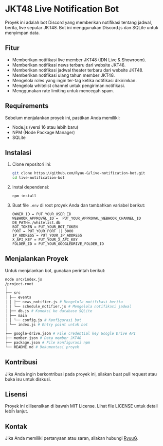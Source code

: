# JKT48 Live Notification Bot

Proyek ini adalah bot Discord yang memberikan notifikasi tentang jadwal, berita, live seputar JKT48. Bot ini menggunakan Discord.js dan SQLite untuk menyimpan data.

## Fitur

- Memberikan notifikasi live member JKT48 (IDN Live & Showroom).
- Memberikan notifikasi news terbaru dari website JKT48.
- Memberikan notifikasi jadwal theater terbaru dari website JKT48.
- Memberikan notifikasi ulang tahun member JKT48.
- Mengelola roles yang ingin ter-tag ketika notifikasi dikirimkan.
- Mengelola whitelist channel untuk pengiriman notifikasi.
- Menggunakan rate limiting untuk mencegah spam.

## Requirements

Sebelum menjalankan proyek ini, pastikan Anda memiliki:

- Node.js (versi 16 atau lebih baru)
- NPM (Node Package Manager)
- SQLite

## Instalasi

1. Clone repositori ini:
   ```bash
   git clone https://github.com/Ryuu-G/live-notification-bot.git
   cd live-notification-bot
   ```

2. Instal dependensi:
   ```bash
   npm install
   ```

3. Buat file `.env` di root proyek Anda dan tambahkan variabel berikut:
   ```plaintext
   OWNER_ID = PUT_YOUR_USER_ID
   WEBHOOK_APPROVAL_ID =  PUT_YOUR_APPROVAL_WEBHOOK_CHANNEL_ID
   DB_PATH=./whitelist.db
   BOT_TOKEN = PUT_YOUR_BOT_TOKEN
   PORT = PUT_YOUR_PORT || 3000
   IP_ADDRESS = PUT_YOUR_IP_ADDRESS
   X_API_KEY = PUT_YOUR_X_API_KEY
   FOLDER_ID = PUT_YOUR_GOOGLEDRIVE_FOLDER_ID
   ```

## Menjalankan Proyek

Untuk menjalankan bot, gunakan perintah berikut:
```bash
node src/index.js
/project-root
│
├── src
│ ├── events
│ │ ├── news_notifier.js # Mengelola notifikasi berita
│ │ └── schedule_notifier.js # Mengelola notifikasi jadwal
│ ├── db.js # Koneksi ke database SQLite
│ ├── main
│ │ └── config.js # Konfigurasi bot
│ └── index.js # Entry point untuk bot
│
├── google-drive.json # File credential key Google Drive API 
├── member.json # Data member JKT48
├── package.json # File konfigurasi npm
└── README.md # Dokumentasi proyek
```

## Kontribusi

Jika Anda ingin berkontribusi pada proyek ini, silakan buat pull request atau buka isu untuk diskusi.

## Lisensi

Proyek ini dilisensikan di bawah MIT License. Lihat file LICENSE untuk detail lebih lanjut.

## Kontak

Jika Anda memiliki pertanyaan atau saran, silakan hubungi [RyuuG](https://x.com/_RyuuG).
